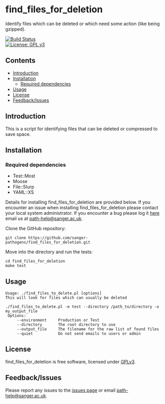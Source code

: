 # find_files_for_deletion

Identify files which can be deleted or which need some action (like being gzipped).

[![Build Status](https://travis-ci.org/sanger-pathogens/find_files_for_deletion.svg?branch=master)](https://travis-ci.org/sanger-pathogens/find_files_for_deletion)  
[![License: GPL v3](https://img.shields.io/badge/License-GPL%20v3-brightgreen.svg)](https://github.com/sanger-pathogens/find_files_for_deletion/blob/master/LICENSE)  

## Contents
  * [Introduction](#introduction)
  * [Installation](#installation)
    * [Required dependencies](#required-dependencies)
  * [Usage](#usage)
  * [License](#license)
  * [Feedback/Issues](#feedbackissues)

## Introduction
This is a script for identifying files that can be deleted or compressed to save space.
 
## Installation
### Required dependencies
* Test::Most  
* Moose  
* File::Slurp  
* YAML::XS  

Details for installing find_files_for_deletion are provided below. If you encounter an issue when installing find_files_for_deletion please contact your local system administrator. If you encounter a bug please log it [here](https://github.com/sanger-pathogens/find_files_for_deletion/issues) email us at path-help@sanger.ac.uk.

Clone the GitHub repository:
```
git clone https://github.com/sanger-pathogens/find_files_for_deletion.git
```
Move into the directory and run the tests:
```
cd find_files_for_deletion
make test
```
## Usage
```
Usage: ./find_files_to_delete.pl [options]
This will look for files which can usually be deleted

./find_files_to_delete.pl -e test --directory /path_to/directory -o my_output_file
 Options:
     --environment     Production or Test
     --directory       The root directory to use
     --output_file     The filename for the raw list of found files
     --quiet           Do not send emails to users or admin
```
## License
find_files_for_deletion is free software, licensed under [GPLv3](https://github.com/sanger-pathogens/find_files_for_deletion/blob/master/LICENSE).

## Feedback/Issues
Please report any issues to the [issues page](https://github.com/sanger-pathogens/find_files_for_deletion/issues) or email path-help@sanger.ac.uk.

